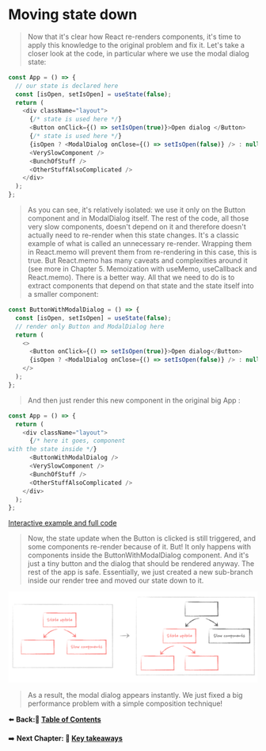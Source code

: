 # Moving state down

> Now that it's clear how React re-renders components, it's time to apply this knowledge to the original problem and fix it. Let's take a closer look at the code, in particular where we use the modal dialog state:

```javascript
const App = () => {
  // our state is declared here
  const [isOpen, setIsOpen] = useState(false);
  return (
    <div className="layout">
      {/* state is used here */}
      <Button onClick={() => setIsOpen(true)}>Open dialog </Button>
      {/* state is used here */}
      {isOpen ? <ModalDialog onClose={() => setIsOpen(false)} /> : null}
      <VerySlowComponent />
      <BunchOfStuff />
      <OtherStuffAlsoComplicated />
    </div>
  );
};
```

> As you can see, it's relatively isolated: we use it only on the Button component and in ModalDialog itself. The rest of the code, all those very slow components, doesn't depend on it and therefore doesn't actually need to re-render when this state changes. It's a classic example of what is called an unnecessary re-render.
> Wrapping them in React.memo will prevent them from re-rendering in this case, this is true. But React.memo has many caveats and complexities around it (see more in Chapter 5. Memoization with useMemo, useCallback and React.memo). There is a better way. All that we need to do is to extract components that depend on that state and the state itself into a smaller component:

```javascript
const ButtonWithModalDialog = () => {
  const [isOpen, setIsOpen] = useState(false);
  // render only Button and ModalDialog here
  return (
    <>
      <Button onClick={() => setIsOpen(true)}>Open dialog</Button>
      {isOpen ? <ModalDialog onClose={() => setIsOpen(false)} /> : null}
    </>
  );
};
```

> And then just render this new component in the original big App :

```javascript
const App = () => {
  return (
    <div className="layout">
      {/* here it goes, component
with the state inside */}
      <ButtonWithModalDialog />
      <VerySlowComponent />
      <BunchOfStuff />
      <OtherStuffAlsoComplicated />
    </div>
  );
};
```

[Interactive example and full code](https://advanced-react.com/examples/01/03)

> Now, the state update when the Button is clicked is still triggered, and some components re-render because of it. But! It only happens with components inside the ButtonWithModalDialog component. And it's just a tiny button and the dialog that should be rendered anyway. The rest of the app is safe.
> Essentially, we just created a new sub-branch inside our render tree and moved our state down to it.

![Comparison](../img/chapter-one/comparison.png)

> As a result, the modal dialog appears instantly. We just fixed a big performance problem with a simple composition technique!

⬅️ **Back:📑 [Table of Contents](../../Readme.md)**

➡️ **Next Chapter: 🎯 [Key takeaways](./07-Key-Takeaways.md)**
